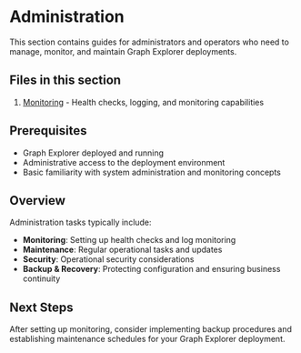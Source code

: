 # Administration

This section contains guides for administrators and operators who need to
manage, monitor, and maintain Graph Explorer deployments.

## Files in this section

1. [Monitoring](monitoring.md) - Health checks, logging, and monitoring
   capabilities

## Prerequisites

- Graph Explorer deployed and running
- Administrative access to the deployment environment
- Basic familiarity with system administration and monitoring concepts

## Overview

Administration tasks typically include:

- **Monitoring**: Setting up health checks and log monitoring
- **Maintenance**: Regular operational tasks and updates
- **Security**: Operational security considerations
- **Backup & Recovery**: Protecting configuration and ensuring business
  continuity

## Next Steps

After setting up monitoring, consider implementing backup procedures and
establishing maintenance schedules for your Graph Explorer deployment.

